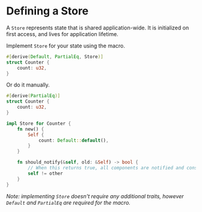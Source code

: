 # Defining a Store

A `Store` represents state that is shared application-wide. It is initialized on first access, and
lives for application lifetime.

Implement `Store` for your state using the macro.

```rust
#[derive(Default, PartialEq, Store)]
struct Counter {
    count: u32,
}
```

Or do it manually.

```rust
#[derive(PartialEq)]
struct Counter {
    count: u32,
}

impl Store for Counter {
    fn new() {
        Self {
            count: Default::default(),
        }
    }

    fn should_notify(&self, old: &Self) -> bool {
        // When this returns true, all components are notified and consequently re-render.
        self != other
    }
}
```

*Note: implementing `Store` doesn't require any additional traits, however `Default` and
`PartialEq` are required for the macro.*
